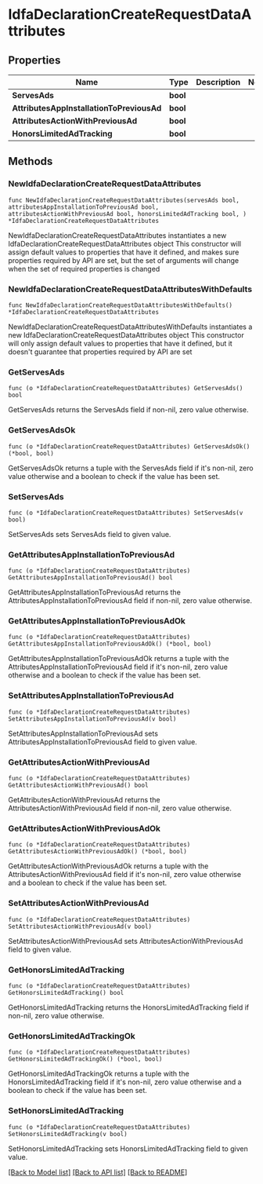 # IdfaDeclarationCreateRequestDataAttributes

## Properties

Name | Type | Description | Notes
------------ | ------------- | ------------- | -------------
**ServesAds** | **bool** |  | 
**AttributesAppInstallationToPreviousAd** | **bool** |  | 
**AttributesActionWithPreviousAd** | **bool** |  | 
**HonorsLimitedAdTracking** | **bool** |  | 

## Methods

### NewIdfaDeclarationCreateRequestDataAttributes

`func NewIdfaDeclarationCreateRequestDataAttributes(servesAds bool, attributesAppInstallationToPreviousAd bool, attributesActionWithPreviousAd bool, honorsLimitedAdTracking bool, ) *IdfaDeclarationCreateRequestDataAttributes`

NewIdfaDeclarationCreateRequestDataAttributes instantiates a new IdfaDeclarationCreateRequestDataAttributes object
This constructor will assign default values to properties that have it defined,
and makes sure properties required by API are set, but the set of arguments
will change when the set of required properties is changed

### NewIdfaDeclarationCreateRequestDataAttributesWithDefaults

`func NewIdfaDeclarationCreateRequestDataAttributesWithDefaults() *IdfaDeclarationCreateRequestDataAttributes`

NewIdfaDeclarationCreateRequestDataAttributesWithDefaults instantiates a new IdfaDeclarationCreateRequestDataAttributes object
This constructor will only assign default values to properties that have it defined,
but it doesn't guarantee that properties required by API are set

### GetServesAds

`func (o *IdfaDeclarationCreateRequestDataAttributes) GetServesAds() bool`

GetServesAds returns the ServesAds field if non-nil, zero value otherwise.

### GetServesAdsOk

`func (o *IdfaDeclarationCreateRequestDataAttributes) GetServesAdsOk() (*bool, bool)`

GetServesAdsOk returns a tuple with the ServesAds field if it's non-nil, zero value otherwise
and a boolean to check if the value has been set.

### SetServesAds

`func (o *IdfaDeclarationCreateRequestDataAttributes) SetServesAds(v bool)`

SetServesAds sets ServesAds field to given value.


### GetAttributesAppInstallationToPreviousAd

`func (o *IdfaDeclarationCreateRequestDataAttributes) GetAttributesAppInstallationToPreviousAd() bool`

GetAttributesAppInstallationToPreviousAd returns the AttributesAppInstallationToPreviousAd field if non-nil, zero value otherwise.

### GetAttributesAppInstallationToPreviousAdOk

`func (o *IdfaDeclarationCreateRequestDataAttributes) GetAttributesAppInstallationToPreviousAdOk() (*bool, bool)`

GetAttributesAppInstallationToPreviousAdOk returns a tuple with the AttributesAppInstallationToPreviousAd field if it's non-nil, zero value otherwise
and a boolean to check if the value has been set.

### SetAttributesAppInstallationToPreviousAd

`func (o *IdfaDeclarationCreateRequestDataAttributes) SetAttributesAppInstallationToPreviousAd(v bool)`

SetAttributesAppInstallationToPreviousAd sets AttributesAppInstallationToPreviousAd field to given value.


### GetAttributesActionWithPreviousAd

`func (o *IdfaDeclarationCreateRequestDataAttributes) GetAttributesActionWithPreviousAd() bool`

GetAttributesActionWithPreviousAd returns the AttributesActionWithPreviousAd field if non-nil, zero value otherwise.

### GetAttributesActionWithPreviousAdOk

`func (o *IdfaDeclarationCreateRequestDataAttributes) GetAttributesActionWithPreviousAdOk() (*bool, bool)`

GetAttributesActionWithPreviousAdOk returns a tuple with the AttributesActionWithPreviousAd field if it's non-nil, zero value otherwise
and a boolean to check if the value has been set.

### SetAttributesActionWithPreviousAd

`func (o *IdfaDeclarationCreateRequestDataAttributes) SetAttributesActionWithPreviousAd(v bool)`

SetAttributesActionWithPreviousAd sets AttributesActionWithPreviousAd field to given value.


### GetHonorsLimitedAdTracking

`func (o *IdfaDeclarationCreateRequestDataAttributes) GetHonorsLimitedAdTracking() bool`

GetHonorsLimitedAdTracking returns the HonorsLimitedAdTracking field if non-nil, zero value otherwise.

### GetHonorsLimitedAdTrackingOk

`func (o *IdfaDeclarationCreateRequestDataAttributes) GetHonorsLimitedAdTrackingOk() (*bool, bool)`

GetHonorsLimitedAdTrackingOk returns a tuple with the HonorsLimitedAdTracking field if it's non-nil, zero value otherwise
and a boolean to check if the value has been set.

### SetHonorsLimitedAdTracking

`func (o *IdfaDeclarationCreateRequestDataAttributes) SetHonorsLimitedAdTracking(v bool)`

SetHonorsLimitedAdTracking sets HonorsLimitedAdTracking field to given value.



[[Back to Model list]](../README.md#documentation-for-models) [[Back to API list]](../README.md#documentation-for-api-endpoints) [[Back to README]](../README.md)


